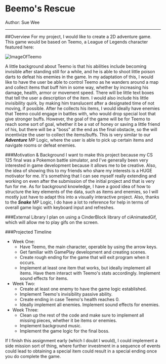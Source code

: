 # Beemo's Rescue

Author: Sue Wee

---
##Overview
For my project, I would like to create a 2D adventure game. This game would be based on
Teemo, a League of Legends character featured here:

![ImageOfTeemo](https://www.mobafire.com/images/champion/skins/landscape/teemo-beemo.jpg)

A little background about Teemo is that his abilities include becoming invisible after
standing still for a while, and he is able to shoot little poison darts to defeat his
enemies in the game. In my adaptation of this, I would like to have the user be able to
control Teemo as he wanders around a map and collect items that buff him in some way,
whether by increasing his damage, health, armor or movement speed. There will be little text
boxes that tell the user a description of the item. I would also include his little
invisibility quirk, by making him translucent after a designated time of not moving, if
possible. After he collects his items, I would ideally have enemies that Teemo could
engage in battles with, who would drop special loot that give stronger buffs. However,
the goal of the game will be for Teemo to reach some sort of goal, whether it be a vat of
honey or saving a little friend of his, but there will be a "boss" at the end as the final
obstacle, so the will incentivize the user to collect the items/buffs. This is very similar
to our _**Adventure**_ MP Logic, where the user is able to pick up certain items and
navigate rooms or defeat enemies.

###Motivation & Background
I want to make this project because my CS 125 final was a Pokemon battle simulator, and I've
generally been very interested in game development because it allows me to be creative.
Also, the idea of showing this to my friends who share my interests is a HUGE motivator for me.
It's something that I can see myself really extending and working on even after the submission
of the initial project and that is very fun for me. As for background knowledge, I have a good
idea of how to structure the key elements of the data, such as items and enemies, so I will
mostly just have to adapt this into a visually interactive project. Also, thanks to the
_**Snake**_ MP Logic, I do have a lot to reference for help in terms of overall game
logic with keyboard input and refreshes.


###External Library
I plan on using a CinderBlock library of ciAnimatedGif, which will allow me to play gifs
on the screen.

###Projected Timeline
* Week One:
  * Have Teemo, the main character, operable by using the arrow keys.
  * Get familiar with GamePlay development and creating scenes.
  * Create rough ending for the game that will exit program when it occurs.
  * Implement at least one item that works, but ideally implement all items. Have them
interact with Teemo's stats accordingly. Implement sound effects for items.
* Week Two:
  * Create at least one enemy to have the game logic established.
  * Implement Teemo's invisibility passive ability.
  * Create ending in case Teemo's health reaches 0.
  * Ideally implement all enemies. Implement sound effects for enemies.
* Week Three:
  * Clean up the rest of the code and make sure to implement all missing pieces,
whether it be items or enemies.
  * Implement background music.
  * Implement the game logic for the final boss.
  
If I finish this assignment early (which I doubt I would), I could implement a side
mission sort of thing, where further investment in a sequence of events could lead
to obtaining a special item could result in a special ending once you do complete the game.
